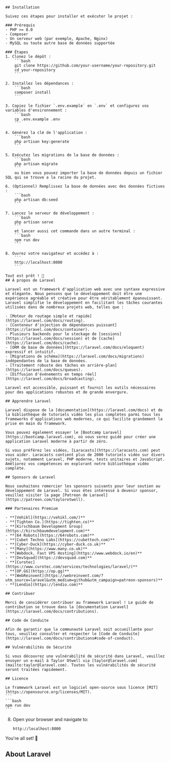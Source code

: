 
    ## Installation

    Suivez ces étapes pour installer et exécuter le projet :

    ### Prérequis
    - PHP >= 8.0
    - Composer
    - Un serveur web (par exemple, Apache, Nginx)
    - MySQL ou toute autre base de données supportée

    ### Étapes
    1. Clonez le dépôt :
        ```bash
        git clone https://github.com/your-username/your-repository.git
        cd your-repository
        ```

    2. Installez les dépendances :
        ```bash
        composer install
        ```

    3. Copiez le fichier `.env.example` en `.env` et configurez vos variables d'environnement :
        ```bash
        cp .env.example .env
        ```

    4. Générez la clé de l'application :
        ```bash
        php artisan key:generate
        ```

    5. Exécutez les migrations de la base de données :
        ```bash
        php artisan migrate
        ```
        ou bien vous pouvez importer la base de données depuis un fichier SQL qui se trouve a la racine du projet.

    6. (Optionnel) Remplissez la base de données avec des données fictives :
        ```bash
        php artisan db:seed
        ```

    7. Lancez le serveur de développement :
        ```bash
        php artisan serve
        ```
        et lancer aussi cet commande dans un autre terminal :
        ```bash
        npm run dev
        ```

    8. Ouvrez votre navigateur et accédez à :
        ```
        http://localhost:8000
        ```

    Tout est prêt ! 🎉
    ## À propos de Laravel

    Laravel est un framework d'application web avec une syntaxe expressive et élégante. Nous pensons que le développement doit être une expérience agréable et créative pour être véritablement épanouissant. Laravel simplifie le développement en facilitant les tâches courantes utilisées dans de nombreux projets web, telles que :

    - [Moteur de routage simple et rapide](https://laravel.com/docs/routing).
    - [Conteneur d'injection de dépendances puissant](https://laravel.com/docs/container).
    - Plusieurs backends pour le stockage de [sessions](https://laravel.com/docs/session) et de [cache](https://laravel.com/docs/cache).
    - [ORM de base de données](https://laravel.com/docs/eloquent) expressif et intuitif.
    - [Migrations de schéma](https://laravel.com/docs/migrations) indépendantes de la base de données.
    - [Traitement robuste des tâches en arrière-plan](https://laravel.com/docs/queues).
    - [Diffusion d'événements en temps réel](https://laravel.com/docs/broadcasting).

    Laravel est accessible, puissant et fournit les outils nécessaires pour des applications robustes et de grande envergure.

    ## Apprendre Laravel

    Laravel dispose de la [documentation](https://laravel.com/docs) et de la bibliothèque de tutoriels vidéo les plus complètes parmi tous les frameworks d'applications web modernes, ce qui facilite grandement la prise en main du framework.

    Vous pouvez également essayer le [Bootcamp Laravel](https://bootcamp.laravel.com), où vous serez guidé pour créer une application Laravel moderne à partir de zéro.

    Si vous préférez les vidéos, [Laracasts](https://laracasts.com) peut vous aider. Laracasts contient plus de 2000 tutoriels vidéo sur divers sujets, notamment Laravel, PHP moderne, tests unitaires et JavaScript. Améliorez vos compétences en explorant notre bibliothèque vidéo complète.

    ## Sponsors de Laravel

    Nous souhaitons remercier les sponsors suivants pour leur soutien au développement de Laravel. Si vous êtes intéressé à devenir sponsor, veuillez visiter la page [Patreon de Laravel](https://patreon.com/taylorotwell).

    ### Partenaires Premium

    - **[Vehikl](https://vehikl.com/)**
    - **[Tighten Co.](https://tighten.co)**
    - **[Kirschbaum Development Group](https://kirschbaumdevelopment.com)**
    - **[64 Robots](https://64robots.com)**
    - **[Cubet Techno Labs](https://cubettech.com)**
    - **[Cyber-Duck](https://cyber-duck.co.uk)**
    - **[Many](https://www.many.co.uk)**
    - **[Webdock, Fast VPS Hosting](https://www.webdock.io/en)**
    - **[DevSquad](https://devsquad.com)**
    - **[Curotec](https://www.curotec.com/services/technologies/laravel/)**
    - **[OP.GG](https://op.gg)**
    - **[WebReinvent](https://webreinvent.com/?utm_source=laravel&utm_medium=github&utm_campaign=patreon-sponsors)**
    - **[Lendio](https://lendio.com)**

    ## Contribuer

    Merci de considérer contribuer au framework Laravel ! Le guide de contribution se trouve dans la [documentation Laravel](https://laravel.com/docs/contributions).

    ## Code de Conduite

    Afin de garantir que la communauté Laravel soit accueillante pour tous, veuillez consulter et respecter le [Code de Conduite](https://laravel.com/docs/contributions#code-of-conduct).

    ## Vulnérabilités de Sécurité

    Si vous découvrez une vulnérabilité de sécurité dans Laravel, veuillez envoyer un e-mail à Taylor Otwell via [taylor@laravel.com](mailto:taylor@laravel.com). Toutes les vulnérabilités de sécurité seront traitées rapidement.

    ## Licence

    Le framework Laravel est un logiciel open-source sous licence [MIT](https://opensource.org/licenses/MIT).
    ```
    ```bash
    npm run dev
    ```

8. Open your browser and navigate to:
    ```
    http://localhost:8000
    ```

You're all set! 🎉
## About Laravel